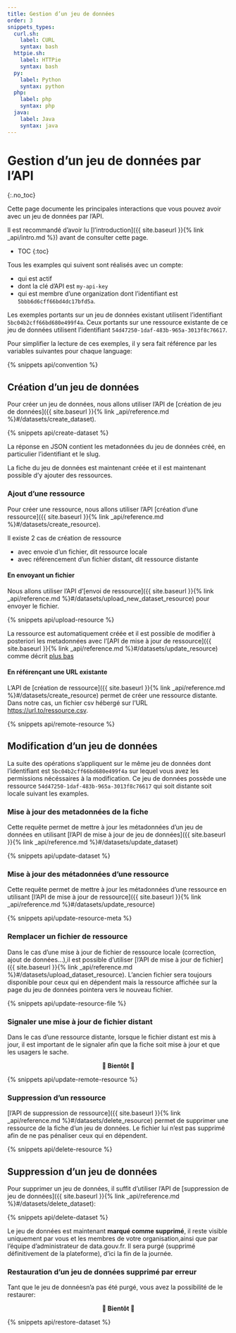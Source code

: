```yaml
---
title: Gestion d’un jeu de données
order: 3
snippets_types:
  curl.sh:
    label: CURL
    syntax: bash
  httpie.sh:
    label: HTTPie
    syntax: bash
  py:
    label: Python
    syntax: python
  php:
    label: php
    syntax: php
  java:
    label: Java
    syntax: java
---
```


# Gestion d’un jeu de données par l’API

{:.no_toc}

Cette page documente les principales interactions que vous pouvez avoir avec un jeu de données par l’API.

Il est recommandé d’avoir lu [l’introduction]({{ site.baseurl }}{% link _api/intro.md %}) avant de consulter cette page.

- TOC {:toc}

Tous les examples qui suivent sont réalisés avec un compte:

- qui est actif
- dont la clé d’API est `my-api-key`
- qui est membre d’une organization dont l’identifiant est `5bbb6d6cff66bd4dc17bfd5a`.

Les exemples portants sur un jeu de données existant utilisent l’identifiant `5bc04b2cff66bd680e499f4a`. Ceux portants sur une ressource existante de ce jeu de données utilisent l’identifiant `54d47250-1daf-483b-965a-3013f8c76617`.

Pour simplifier la lecture de ces exemples, il y sera fait référence par les variables suivantes pour chaque language:

{% snippets api/convention %}

## Création d’un jeu de données

Pour créer un jeu de données, nous allons utiliser l’API de [création de jeu de données]({{ site.baseurl }}{% link _api/reference.md %}#/datasets/create_dataset).

{% snippets api/create-dataset %}

La réponse en JSON contient les metadonnées du jeu de données créé, en particulier l’identifiant et le slug.

La fiche du jeu de données est maintenant créée et il est maintenant possible d’y ajouter des ressources.

### Ajout d’une ressource

Pour créer une ressource, nous allons utiliser l’API [création d’une ressource]({{ site.baseurl }}{% link _api/reference.md %}#/datasets/create_resource).

Il existe 2 cas de création de ressource

- avec envoie d’un fichier, dit ressource locale
- avec référencement d’un fichier distant, dit ressource distante

#### En envoyant un fichier

Nous allons utiliser l’API d’[envoi de ressource]({{ site.baseurl }}{% link _api/reference.md %}#/datasets/upload_new_dataset_resource) pour envoyer le fichier.

{% snippets api/upload-resource %}

La ressource est automatiquement créée et il est possible de modifier à posteriori les metadonnées avec l’[API de mise à jour de ressource]({{ site.baseurl }}{% link _api/reference.md %}#/datasets/update_resource) comme décrit [plus bas](#mise-à-jour-des-métadonnées-dune-ressource)

#### En référençant une URL existante

L’API de [création de ressource]({{ site.baseurl }}{% link _api/reference.md %}#/datasets/create_resource) permet de créer une ressource distante. Dans notre cas, un fichier csv hébergé sur l’URL <https://url.to/ressource.csv>.

{% snippets api/remote-resource %}

## Modification d’un jeu de données

La suite des opérations s’appliquent sur le même jeu de données dont l’identifiant est `5bc04b2cff66bd680e499f4a` sur lequel vous avez les permissions nécéssaires à la modification. Ce jeu de données possède une ressource `54d47250-1daf-483b-965a-3013f8c76617` qui soit distante soit locale suivant les examples.

### Mise à jour des metadonnées de la fiche

Cette requête permet de mettre à jour les métadonnées d’un jeu de données en utilisant [l’API de mise à jour de jeu de données]({{ site.baseurl }}{% link _api/reference.md %}#/datasets/update_dataset)

{% snippets api/update-dataset %}

### Mise à jour des métadonnées d’une ressource

Cette requête permet de mettre à jour les métadonnées d’une ressource en utilisant [l’API de mise à jour de ressource]({{ site.baseurl }}{% link _api/reference.md %}#/datasets/update_resource)

{% snippets api/update-resource-meta %}

### Remplacer un fichier de ressource

Dans le cas d’une mise à jour de fichier de ressource locale (correction, ajout de données...),il est possible d’utiliser [l’API de mise à jour de fichier]({{ site.baseurl }}{% link _api/reference.md %}#/datasets/upload_dataset_resource). L’ancien fichier sera toujours disponible pour ceux qui en dépendent mais la ressource affichée sur la page du jeu de données pointera vers le nouveau fichier.

{% snippets api/update-resource-file %}

### Signaler une mise à jour de fichier distant

Dans le cas d’une ressource distante, lorsque le fichier distant est mis à jour, il est important de le signaler afin que la fiche soit mise à jour et que les usagers le sache.

<center>
  <strong>🚧 Bientôt 🚧</strong>
</center>

{% snippets api/update-remote-resource %}

### Suppression d’un ressource

[l’API de suppression de ressource]({{ site.baseurl }}{% link _api/reference.md %}#/datasets/delete_resource) permet de supprimer une ressource de la fiche d’un jeu de données. Le fichier lui n’est pas supprimé afin de ne pas pénaliser ceux qui en dépendent.

{% snippets api/delete-resource %}

## Suppression d’un jeu de données

Pour supprimer un jeu de données, il suffit d’utiliser l’API de [suppression de jeu de données]({{ site.baseurl }}{% link _api/reference.md %}#/datasets/delete_dataset):

{% snippets api/delete-dataset %}

Le jeu de données est maintenant **marqué comme supprimé**, il reste visible uniquement par vous et les membres de votre organisation,ainsi que par l’équipe d’administrateur de data.gouv.fr. Il sera purgé (supprimé définitivement de la plateforme), d’ici la fin de la journée.

### Restauration d’un jeu de données supprimé par erreur

Tant que le jeu de donnéesn’a pas été purgé, vous avez la possibilité de le restaurer:

<center>
  <strong>🚧 Bientôt 🚧</strong>
</center>

{% snippets api/restore-dataset %}
